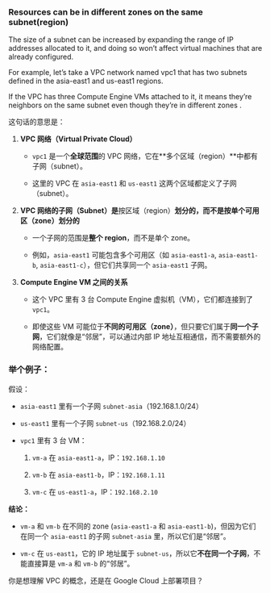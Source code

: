 ### Resources can be in different zones on the same subnet(region)

The size of a subnet can be increased by expanding the range of IP addresses allocated to it, and doing so won’t affect virtual machines that are already configured.

For example, let’s take a VPC network named vpc1 that has two subnets defined in the asia-east1 and us-east1 regions.

If the VPC has three Compute Engine VMs attached to it, it means they’re neighbors on the same subnet even though they’re in different zones . 

这句话的意思是：

1. **VPC 网络（Virtual Private Cloud）**
    
    - `vpc1` 是一个**全球范围**的 VPC 网络，它在**多个区域（region）**中都有子网（subnet）。
        
    - 这里的 VPC 在 `asia-east1` 和 `us-east1` 这两个区域都定义了子网（subnet）。
        
2. **VPC 网络的子网（Subnet）是**按区域（region）**划分的，而不是按单个可用区（zone）划分的**
    
    - 一个子网的范围是**整个 region**，而不是单个 zone。
        
    - 例如，`asia-east1` 可能包含多个可用区（如 `asia-east1-a`, `asia-east1-b`, `asia-east1-c`），但它们共享同一个 `asia-east1` 子网。
        
3. **Compute Engine VM 之间的关系**
    
    - 这个 VPC 里有 3 台 Compute Engine 虚拟机（VM），它们都连接到了 `vpc1`。
        
    - 即使这些 VM 可能位于**不同的可用区（zone）**，但只要它们属于**同一个子网**，它们就像是“邻居”，可以通过内部 IP 地址互相通信，而不需要额外的网络配置。
        

### 举个例子：

假设：

- `asia-east1` 里有一个子网 `subnet-asia`（192.168.1.0/24）
    
- `us-east1` 里有一个子网 `subnet-us`（192.168.2.0/24）
    
- `vpc1` 里有 3 台 VM：
    
    1. `vm-a` 在 `asia-east1-a`，IP：`192.168.1.10`
        
    2. `vm-b` 在 `asia-east1-b`，IP：`192.168.1.11`
        
    3. `vm-c` 在 `us-east1-a`，IP：`192.168.2.10`
        

**结论：**

- `vm-a` 和 `vm-b` 在不同的 zone (`asia-east1-a` 和 `asia-east1-b`)，但因为它们在同一个 `asia-east1` 的子网 `subnet-asia` 里，所以它们是“邻居”。
    
- `vm-c` 在 `us-east1`，它的 IP 地址属于 `subnet-us`，所以它**不在同一个子网**，不能直接算是 `vm-a` 和 `vm-b` 的“邻居”。
    

你是想理解 VPC 的概念，还是在 Google Cloud 上部署项目？